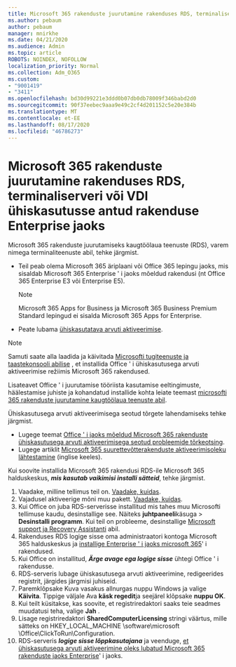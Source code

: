 ```yaml
---
title: Microsoft 365 rakenduste juurutamine rakenduses RDS, terminaliserveri või VDI ühiskasutusse antud rakenduse Enterprise jaoks
ms.author: pebaum
author: pebaum
manager: mnirkhe
ms.date: 04/21/2020
ms.audience: Admin
ms.topic: article
ROBOTS: NOINDEX, NOFOLLOW
localization_priority: Normal
ms.collection: Adm_O365
ms.custom:
- "9001419"
- "3411"
ms.openlocfilehash: bd30d99221e3ddd0b07db0db78009f346babd2d0
ms.sourcegitcommit: 90f37eebec9aaa9e49c2cf4d201152c5e20e384b
ms.translationtype: MT
ms.contentlocale: et-EE
ms.lasthandoff: 08/17/2020
ms.locfileid: "46786273"
---
```

# <a name="deploying-microsoft-365-apps-for-enterprise-for-shared-use-on-rds-terminal-server-or-vdi"></a>Microsoft 365 rakenduste juurutamine rakenduses RDS, terminaliserveri või VDI ühiskasutusse antud rakenduse Enterprise jaoks

Microsoft 365 rakenduste juurutamiseks kaugtöölaua teenuste (RDS), varem nimega terminaliteenuste abil, tehke järgmist.
- Teil peab olema Microsoft 365 äriplaani või Office 365 lepingu jaoks, mis sisaldab Microsoft 365 Enterprise ' i jaoks mõeldud rakendusi (nt Office 365 Enterprise E3 või Enterprise E5).
   > [!NOTE] 
   > Microsoft 365 Apps for Business ja Microsoft 365 Business Premium Standard lepingud ei sisalda Microsoft 365 Apps for Enterprise.
- Peate lubama [ühiskasutatava arvuti aktiveerimise](https://docs.microsoft.com/DeployOffice/overview-shared-computer-activation).

> [!NOTE]
> Samuti saate alla laadida ja käivitada [Microsofti tugiteenuste ja taastekonsooli abilise](https://aka.ms/SaRA_OfficeSCA_M365Portal) , et installida Office ' i ühiskasutusega arvuti aktiveerimise režiimis Microsoft 365 rakendused.

Lisateavet Office ' i juurutamise tööriista kasutamise eeltingimuste, häälestamise juhiste ja kohandatud installide kohta leiate teemast [microsofti 365 rakenduste juurutamine kaugtöölaua teenuste abil](https://docs.microsoft.com/DeployOffice/deploy-microsoft-365-apps-remote-desktop-services).

Ühiskasutusega arvuti aktiveerimisega seotud tõrgete lahendamiseks tehke järgmist.
- Lugege teemat [Office ' i jaoks mõeldud Microsoft 365 rakenduste ühiskasutusega arvuti aktiveerimisega seotud probleemide tõrkeotsing](https://docs.microsoft.com/DeployOffice/troubleshoot-shared-computer-activation).
- Lugege artiklit [Microsoft 365 suurettevõtterakenduste aktiveerimisoleku lähtestamine](https://go.microsoft.com/fwlink/?linkid=2109218) (inglise keeles).

Kui soovite installida Microsoft 365 rakendusi RDS-ile Microsoft 365 halduskeskus, ***mis kasutab vaikimisi installi sätteid***, tehke järgmist.

1.    Vaadake, milline tellimus teil on. [Vaadake, kuidas](https://docs.microsoft.com/microsoft-365/admin/admin-overview/what-subscription-do-i-have).
2.    Vajadusel aktiveerige mõni muu pakett. [Vaadake, kuidas](https://docs.microsoft.com/microsoft-365/commerce/subscriptions/switch-to-a-different-plan).
3.    Kui Office on juba RDS-serverisse installitud mis tahes muu Microsofti tellimuse kaudu, desinstallige see. Näiteks **juhtpaneeli**käsuga  >  **Desinstalli programm**. Kui teil on probleeme, desinstallige [Microsoft support ja Recovery Assistanti](https://aka.ms/SARA-OfficeUninstall-Alchemy) abil.
4.    Rakenduses RDS logige sisse oma administraatori kontoga Microsoft 365 halduskeskus ja [installige Enterprise ' i jaoks microsoft 365](https://portal.office.com/OLS/MySoftware.aspx)' i rakendused.
5.    Kui Office on installitud, ***Ärge avage ega logige sisse*** ühtegi Office ' i rakendusse.
6.    RDS-serveris lubage ühiskasutusega arvuti aktiveerimine, redigeerides registrit, järgides järgmisi juhiseid.
   1. Paremklõpsake Kuva vasakus allnurgas nuppu Windows ja valige **Käivita**. Tippige väljale Ava **käsk regedit**ja seejärel klõpsake **nuppu OK**.
   2. Kui teilt küsitakse, kas soovite, et registriredaktori saaks teie seadmes muudatusi teha, valige **Jah** .
   3. Lisage registriredaktori **SharedComputerLicensing** stringi väärtus, mille sätteks on HKEY_LOCAL_MACHINE \software\microsoft \Office\ClickToRun\Configuration.
   4. RDS-serveris ***logige sisse lõppkasutajana*** ja veenduge, [et ühiskasutusega arvuti aktiveerimine oleks lubatud Microsoft 365 rakenduste jaoks Enterprise](https://docs.microsoft.com/DeployOffice/troubleshoot-shared-computer-activation#verify-that-activation-for-microsoft-365-apps-succeeded)' i jaoks.

